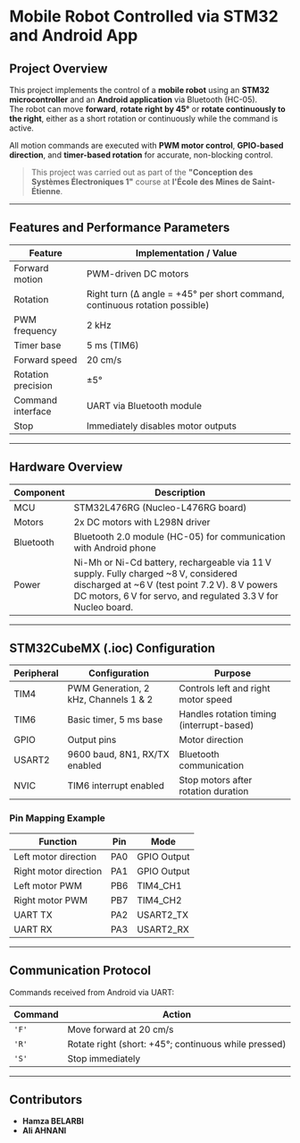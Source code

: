 # Mobile Robot Controlled via STM32 and Android App

##  Project Overview

This project implements the control of a **mobile robot** using an **STM32 microcontroller** and an **Android application** via Bluetooth (HC-05).  
The robot can move **forward**, **rotate right by 45°** or **rotate continuously to the right**, either as a short rotation or continuously while the command is active. 

All motion commands are executed with **PWM motor control**, **GPIO-based direction**, and **timer-based rotation** for accurate, non-blocking control.

>  This project was carried out as part of the **"Conception des Systèmes Électroniques 1"** course at **l'École des Mines de Saint-Étienne**.

---

##  Features and Performance Parameters

| Feature | Implementation / Value |
|---------|------------------------|
| Forward motion | PWM-driven DC motors |
| Rotation | Right turn (Δ angle = +45° per short command, continuous rotation possible) |
| PWM frequency | 2 kHz |
| Timer base | 5 ms (TIM6) |
| Forward speed | 20 cm/s |
| Rotation precision | ±5° |
| Command interface | UART via Bluetooth module |
| Stop | Immediately disables motor outputs |

---

##  Hardware Overview

| Component | Description |
|------------|-------------|
| MCU | STM32L476RG (Nucleo-L476RG board) |
| Motors | 2x DC motors with L298N driver |
| Bluetooth | Bluetooth 2.0 module (HC-05) for communication with Android phone |
| Power | Ni-Mh or Ni-Cd battery, rechargeable via 11 V supply. Fully charged ~8 V, considered discharged at ~6 V (test point 7.2 V). 8 V powers DC motors, 6 V for servo, and regulated 3.3 V for Nucleo board. |
---

##  STM32CubeMX (.ioc) Configuration

| Peripheral | Configuration | Purpose |
|-------------|---------------|---------|
| TIM4 | PWM Generation, 2 kHz, Channels 1 & 2 | Controls left and right motor speed |
| TIM6 | Basic timer, 5 ms base | Handles rotation timing (interrupt-based) |
| GPIO | Output pins | Motor direction |
| USART2 | 9600 baud, 8N1, RX/TX enabled | Bluetooth communication |
| NVIC | TIM6 interrupt enabled | Stop motors after rotation duration |

### Pin Mapping Example

| Function | Pin | Mode |
|----------|-----|------|
| Left motor direction | PA0 | GPIO Output |
| Right motor direction | PA1 | GPIO Output |
| Left motor PWM | PB6 | TIM4_CH1 |
| Right motor PWM | PB7 | TIM4_CH2 |
| UART TX | PA2 | USART2_TX |
| UART RX | PA3 | USART2_RX |

---

##  Communication Protocol

Commands received from Android via UART:

| Command | Action |
|---------|--------|
| `'F'` | Move forward at 20 cm/s |
| `'R'` | Rotate right (short: +45°; continuous while pressed) |
| `'S'` | Stop immediately |

---

## Contributors
- **Hamza BELARBI** 
- **Ali AHNANI**
